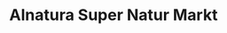 ---
title: "Alnatura Super Natur Markt"
url: /ettlingen/alnatura-super-natur-markt/
shop: Supermarkt
---